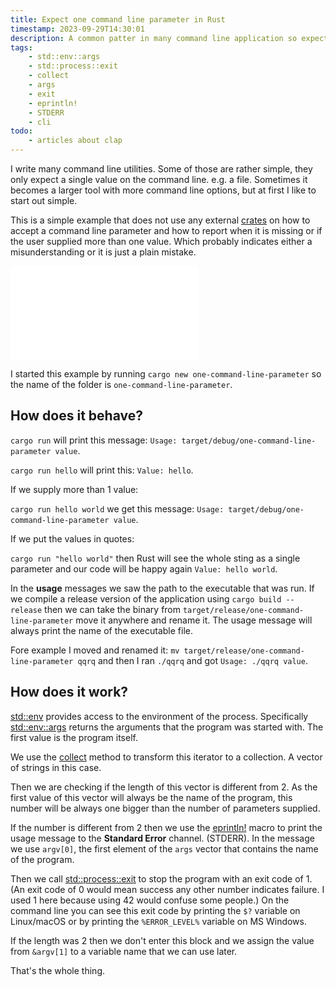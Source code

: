 ```yaml
---
title: Expect one command line parameter in Rust
timestamp: 2023-09-29T14:30:01
description: A common patter in many command line application so expect and acept a single command line parameter, often the name of a file.
tags:
    - std::env::args
    - std::process::exit
    - collect
    - args
    - exit
    - eprintln!
    - STDERR
    - cli
todo:
    - articles about clap
---
```


I write many command line utilities. Some of those are rather simple, they only expect a single value on the command line. e.g. a file.
Sometimes it becomes a larger tool with more command line options, but at first I like to start out simple.

This is a simple example that does not use any external [crates](https://crates.io/) on how to accept a command line parameter and how to report when it is missing or if the user supplied more than one value. Which probably indicates either a misunderstanding or it is just a plain mistake.


![](examples/one-command-line-parameter/src/main.rs)


I started this example by running `cargo new one-command-line-parameter` so the name of the folder is `one-command-line-parameter`.

## How does it behave?

`cargo run` will print this message: `Usage: target/debug/one-command-line-parameter value`.

`cargo run hello` will print this: `Value: hello`.

If we supply more than 1 value:

`cargo run hello world` we get this message: `Usage: target/debug/one-command-line-parameter value`.

If we put the values in quotes:

`cargo run "hello world"` then Rust will see the whole sting as a single parameter and our code will be happy again  `Value: hello world`.

In the **usage** messages we saw the path to the executable that was run. If we compile a release version of the application using `cargo build --release`
then we can take the binary from `target/release/one-command-line-parameter` move it anywhere and rename it. The usage message will always print the name
of the executable file.

Fore example I moved and renamed it: `mv target/release/one-command-line-parameter qqrq`
and then I ran `./qqrq` and got `Usage: ./qqrq value`.


## How does it work?

[std::env](https://doc.rust-lang.org/std/env/) provides access to the environment of the process. Specifically [std::env::args](https://doc.rust-lang.org/std/env/fn.args.html)
returns the arguments that the program was started with. The first value is the program itself.

We use the [collect](https://doc.rust-lang.org/std/iter/trait.Iterator.html#method.collect) method to transform this iterator to a collection. A vector of strings in this case.

Then we are checking if the length of this vector is different from 2. As the first value of this vector will always be the name of the program, this number will be always one bigger than the number of parameters supplied.

If the number is different from 2 then we use the [eprintln!](https://doc.rust-lang.org/std/macro.eprintln.html) macro to print the usage message to the **Standard Error** channel. (STDERR). In the message we use `argv[0]`, the first element of the `args` vector that contains the name of the program.

Then we call [std::process::exit](https://doc.rust-lang.org/std/process/fn.exit.html) to stop the program with an exit code of 1. (An exit code of 0 would mean success any other number indicates failure. I used 1 here because using 42 would confuse some people.) On the command line you can see this exit code by printing the `$?` variable on Linux/macOS or by printing the `%ERROR_LEVEL%` variable on MS Windows.


If the length was 2 then we don't enter this block and we assign the value from `&argv[1]` to a variable name that we can use later.

That's the whole thing.


